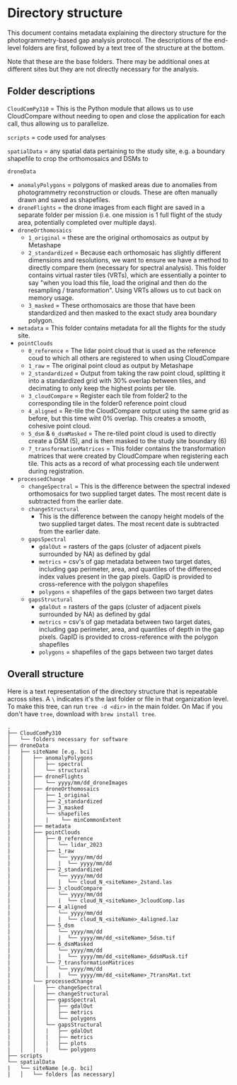 # Directory structure
This document contains metadata explaining the directory structure for the photogrammetry-based gap analysis protocol. The descriptions of the end-level folders are first, followed by a text tree of the structure at the bottom.

Note that these are the base folders. There may be additional ones at different sites but they are not directly necessary for the analysis.

## Folder descriptions
`CloudComPy310` = This is the Python module that allows us to use CloudCompare without needing to open and close the application for each call, thus allowing us to parallelize.

`scripts` = code used for analyses

`spatialData` = any spatial data pertaining to the study site, e.g. a boundary shapefile to crop the orthomosaics and DSMs to

`droneData`
- `anomalyPolygons` = polygons of masked areas due to anomalies from photogrammetry reconstruction or clouds. These are often manually drawn and saved as shapefiles.
- `droneFlights` = the drone images from each flight are saved in a separate folder per mission (i.e. one mission is 1 full flight of the study area, potentially completed over multiple days). 
- `droneOrthomosaics`
  - `1_original` = these are the original orthomosaics as output by Metashape
  - `2_standardized` = Because each orthomosaic has slightly different dimensions and resolutions, we want to ensure we have a method to directly compare them (necessary for spectral analysis). This folder contains virtual raster tiles (VRTs), which are essentially a pointer to say "when you load this file, load the original and then do the resampling / transformation". Using VRTs allows us to cut back on memory usage.
  - `3_masked` = These orthomosaics are those that have been standardized and then masked to the exact study area boundary polygon.
- `metadata` = This folder contains metadata for all the flights for the study site.
- `pointClouds`
  - `0_reference` = The lidar point cloud that is used as the reference coud to which all others are registered to when using CloudCompare
  - `1_raw` = The original point cloud as output by Metashape
  - `2_standardized` = Output from taking the raw point cloud, splitting it into a standardized grid with 30% overlap between tiles, and decimating to only keep the highest points per tile.
  - `3_cloudCompare` = Register each tile from folder2 to the corresponding tile in the folder0 reference point cloud
  - `4_aligned` = Re-tile the CloudCompare output using the same grid as before, but this time wiht 0% overlap. This creates a smooth, cohesive point cloud.
  - `5_dsm` & `6_dsmMasked` = The re-tiled point cloud is used to directly create a DSM (5), and is then masked to the study site boundary (6)
  - `7_transformationMatrices` = This folder contains the transformation matrices that were created by CloudCompare when registering each tile. This acts as a record of what processing each tile underwent during registration.
- `processedChange`
  - `changeSpectral` = This is the difference between the spectral indexed orthomosaics for two supplied target dates. The most recent date is subtracted from the earlier date.
  - `changeStructural`
    - This is the difference between the canopy height models of the two supplied target dates. The most recent date is subtracted from the earlier date.
  - `gapsSpectral`
    - `gdalOut` = rasters of the gaps (cluster of adjacent pixels surrounded by NA) as defined by gdal
    - `metrics` = csv's of gap metadata between two target dates, including gap perimeter, area, and quantiles of the differenced index values present in the gap pixels. GapID is provided to cross-reference with the polygon shapefiles
    - `polygons` = shapefiles of the gaps between two target dates
  - `gapsStructural`
    - `gdalOut` = rasters of the gaps (cluster of adjacent pixels surrounded by NA) as defined by gdal
    - `metrics` = csv's of gap metadata between two target dates, including gap perimeter, area, and quantiles of depth in the gap pixels. GapID is provided to cross-reference with the polygon shapefiles
    - `polygons` = shapefiles of the gaps between two target dates

## Overall structure
Here is a text representation of the directory structure that is repeatable across sites. A `\` indicates it's the last folder or file in that organization level. To make this tree, can run `tree -d <dir>` in the main folder. On Mac if you don't have `tree`, download with `brew install tree`.

```
.
├── CloudComPy310
│   └── folders necessary for software
├── droneData
|   ├── siteName [e.g. bci]
|   │   ├── anomalyPolygons
|   │   │   ├── spectral
|   │   │   └── structural
|   │   ├── droneFlights
|   │   │   └── yyyy/mm/dd_droneImages
|   │   ├── droneOrthomosaics
|   │   │   ├── 1_original
|   │   │   ├── 2_standardized
|   │   │   ├── 3_masked
|   │   │   └── shapefiles
|   │   │   |    └── minCommonExtent
|   │   ├── metadata
|   │   ├── pointClouds
|   │   │   ├── 0_reference
|   │   │   │   └── lidar_2023
|   │   │   ├── 1_raw
|   │   │   │   └── yyyy/mm/dd
|   │   │   │   |  └── yyyy/mm/dd
|   │   │   ├── 2_standardized
|   │   │   │   └── yyyy/mm/dd
|   │   │   │   |  └── cloud_N_<siteName>_2stand.las
|   │   │   ├── 3_cloudCompare
|   │   │   │   └── yyyy/mm/dd
|   │   │   │   |  └── cloud_N_<siteName>_3cloudComp.las
|   │   │   ├── 4_aligned
|   │   │   │   └── yyyy/mm/dd
|   │   │   │   |  └── cloud_N_<siteName>_4aligned.laz
|   │   │   ├── 5_dsm
|   │   │   │   └── yyyy/mm/dd
|   │   │   │   |  └── yyyy/mm/dd_<siteName>_5dsm.tif
|   │   │   ├── 6_dsmMasked
|   │   │   │   └── yyyy/mm/dd
|   │   │   │   |  └── yyyy/mm/dd_<siteName>_6dsmMask.tif
|   │   │   └── 7_transformationMatrices
|   │   │   │   └── yyyy/mm/dd
|   │   │   │   |  └── yyyy/mm/dd_<siteName>_7transMat.txt
|   │   └── processedChange
|   │   │   ├── changeSpectral
|   │   │   ├── changeStructural
|   │   │   ├── gapsSpectral
|   │   │   │   ├── gdalOut
|   │   │   │   ├── metrics
|   │   │   │   └── polygons
|   │   │   └── gapsStructural
|   │   │   |   ├── gdalOut
|   │   │   |   ├── metrics
|   │   │   |   ├── plots
|   │   │   |   └── polygons
├── scripts
└── spatialData
|   └── siteName [e.g. bci]
|   │   └── folders [as necessary]
```
